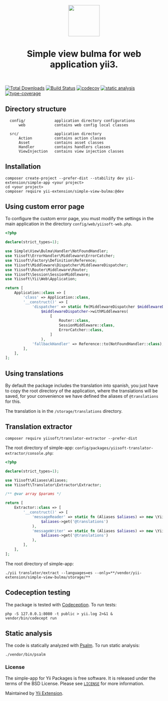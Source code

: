 <p align="center">
    <a href="https://github.com/yii-extension" target="_blank">
        <img src="https://lh3.googleusercontent.com/ehSTPnXqrkk0M3U-UPCjC0fty9K6lgykK2WOUA2nUHp8gIkRjeTN8z8SABlkvcvR-9PIrboxIvPGujPgWebLQeHHgX7yLUoxFSduiZrTog6WoZLiAvqcTR1QTPVRmns2tYjACpp7EQ=w2400" height="100px">
    </a>
    <h1 align="center">Simple view bulma for web application yii3.</h1>
    <br>
</p>

[![Total Downloads](https://poser.pugx.org/yii-extension/simple-view-bulma/downloads.png)](https://packagist.org/packages/yii-extension/simple-view-bulma)
[![Build Status](https://github.com/yii-extension/simple-view-bulma/workflows/build/badge.svg)](https://github.com/yii-extension/simple-view-bulma/actions?query=workflow%3Abuild)
[![codecov](https://codecov.io/gh/yii-extension/simple-view-bulma/branch/master/graph/badge.svg?token=tUznVx9Em7)](https://codecov.io/gh/yii-extension/simple-view-bulma)
[![static analysis](https://github.com/yii-extension/simple-view-bulma/workflows/static%20analysis/badge.svg)](https://github.com/yii-extension/simple-view-bulma/actions?query=workflow%3A%22static+analysis%22)
[![type-coverage](https://shepherd.dev/github/yii-extension/simple-view-bulma/coverage.svg)](https://shepherd.dev/github/yii-extension/simple-view-bulma)

## Directory structure

      config/             application directory configurations
          web             contains web config local classes
          
      src/                application directory
          Action          contains action classes
          Asset           contains asset classes
          Handler         contains handlers classes
          ViewInjection   contains view injection classes

## Installation

```shell
composer create-project --prefer-dist --stability dev yii-extension/simple-app <your project>
cd <your project>
composer require yii-extension/simple-view-bulma:@dev
```

## Using custom error page

To configure the custom error page, you must modify the settings in the main application in the directory `config/web/yiisoft-web.php`.

```php
<?php

declare(strict_types=1);

use Simple\View\Bulma\Handler\NotFoundHandler;
use Yiisoft\ErrorHandler\Middleware\ErrorCatcher;
use Yiisoft\Factory\Definition\Reference;
use Yiisoft\Middleware\Dispatcher\MiddlewareDispatcher;
use Yiisoft\Router\Middleware\Router;
use Yiisoft\Session\SessionMiddleware;
use Yiisoft\Yii\Web\Application;

return [
    Application::class => [
        'class' => Application::class,
        '__construct()' => [
            'dispatcher' => static fn(MiddlewareDispatcher $middlewareDispatcher) =>
                $middlewareDispatcher->withMiddlewares(
                    [
                        Router::class,
                        SessionMiddleware::class,
                        ErrorCatcher::class,
                    ]
                ),
            'fallbackHandler' => Reference::to(NotFoundHandler::class),
        ],
    ],
];
```

## Using translations

By default the package includes the translation into spanish, you just have to copy the root directory of the application, where the translations will be saved, for your convenience we have defined the aliases of `@translations` for this.

The translation is in the `/storage/translations` directory. 

## Translation extractor

```shell
composer require yiisoft/translator-extractor --prefer-dist
```

The root directory of simple-app: `config/packages/yiisoft-translator-extractor/console.php`:

```php
<?php

declare(strict_types=1);

use Yiisoft\Aliases\Aliases;
use Yiisoft\Translator\Extractor\Extractor;

/** @var array $params */

return [
    Extractor::class => [
        '__construct()' => [
            'messageReader' => static fn (Aliases $aliases) => new \Yiisoft\Translator\Message\Php\MessageSource(
                $aliases->get('@translations')
            ),
            'messageWriter' => static fn (Aliases $aliases) => new \Yiisoft\Translator\Message\Php\MessageSource(
                $aliases->get('@translations')
            ),
        ],
    ],
];
```

The root directory of simple-app:

```shell
./yii translator/extract --languages=es --only=**/vendor/yii-extension/simple-view-bulma/storage/**
```

## Codeception testing

The package is tested with [Codeception](https://github.com/Codeception/Codeception). To run tests:

```shell
php -S 127.0.0.1:8080 -t public > yii.log 2>&1 &
vendor/bin/codecept run
```

## Static analysis

The code is statically analyzed with [Psalm](https://psalm.dev/docs). To run static analysis:

```shell
./vendor/bin/psalm
```

### License

The simple-app for Yii Packages is free software. It is released under the terms of the BSD License.
Please see [`LICENSE`](./LICENSE.md) for more information.

Maintained by [Yii Extension](https://github.com/yii-extension).
